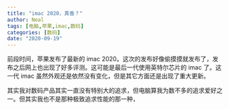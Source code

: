 ```yaml
---
title: "imac 2020，真香？"
author: Neal
tags: [电脑,苹果,imac,数码]
categories: [数码]
date: "2020-09-19" 
---
```


前段时间，苹果发布了最新的 imac 2020。这次的发布好像偷摸摸就发布了，发布之后网上也出现了好多评测。这可能是最后一代使用英特尔芯片的 imac 了。这一代 imac 虽然外观还是依然没有变化，但是其它方面还是出现了重大更新。

其实我对数码产品其实一直没有特别大的追求，但电脑算我为数不多的追求爱好之一。但其实我也不是那种极致追求性能的那一种，